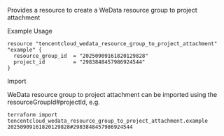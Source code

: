 Provides a resource to create a WeData resource group to project attachment

Example Usage

```hcl
resource "tencentcloud_wedata_resource_group_to_project_attachment" "example" {
  resource_group_id  = "20250909161820129828"
  project_id         = "2983848457986924544"
}
```

Import

WeData resource group to project attachment can be imported using the resourceGroupId#projectId, e.g.

```
terraform import tencentcloud_wedata_resource_group_to_project_attachment.example 20250909161820129828#2983848457986924544
```
